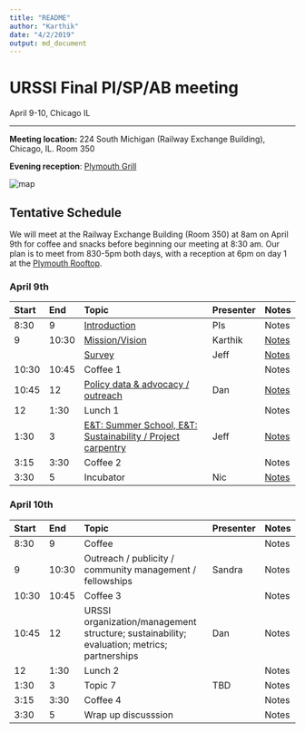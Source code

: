 ```yaml
---
title: "README"
author: "Karthik"
date: "4/2/2019"
output: md_document
---
```




# URSSI Final PI/SP/AB meeting

April 9-10, Chicago IL

---


**Meeting location:** 224 South Michigan (Railway Exchange Building), Chicago, IL. Room 350

**Evening reception**: [Plymouth Grill](http://plymouthgrill.com/rooftop-bar-grill/)




![map](https://i.imgur.com/FbPJkqp.png)

## Tentative Schedule

We will meet at the Railway Exchange Building (Room 350) at 8am on April 9th for
coffee and snacks before beginning our meeting at 8:30 am. Our plan is
to meet from 830-5pm both days, with a reception at 6pm on day 1 at the [Plymouth Rooftop](http://plymouthgrill.com/rooftop-bar-grill/).



### April 9th


|Start |End   |Topic                                                                                                                                               |Presenter |Notes                                                                                                     |
|:-----|:-----|:---------------------------------------------------------------------------------------------------------------------------------------------------|:---------|:---------------------------------------------------------------------------------------------------------|
|8:30  |9     |[Introduction](http://inundata.org/talks/urssi_final/#/)                                                                                            |PIs       |Notes                                                                                                     |
|9     |10:30 |[Mission/Vision](https://docs.google.com/document/d/1p5oKE-ke-ov0dBCk8xu8m13O-qWRrZVVlMHjKvjPgqM/edit?usp=sharing)                                  |Karthik   |[Notes](https://docs.google.com/document/d/1vQsQvp5MzD9l0zNel7QODKDXsH9lAdRFvGPHRntH5Ik/edit?usp=sharing) |
|      |      |[Survey](https://github.com/si2-urssi/final_workshop/blob/master/slides/SurveyResults.pdf)                                                          |Jeff      |[Notes](https://docs.google.com/document/d/1IVoxC-SRnoqVh1ZHk7XUss7G22SLAoxLT5d73rjdqj8/edit)             |
|10:30 |10:45 |Coffee 1                                                                                                                                            |          |Notes                                                                                                     |
|10:45 |12    |[Policy data & advocacy / outreach](https://github.com/si2-urssi/final_workshop/blob/master/slides/URSSI-policy.pdf)                                |Dan       |[Notes](https://docs.google.com/document/d/10KdXBCWoCx8zC_WKbTL4CShNQc__mLbpuono2WE6lM4/edit)             |
|12    |1:30  |Lunch 1                                                                                                                                             |          |Notes                                                                                                     |
|1:30  |3     |[E&T: Summer School, E&T: Sustainability / Project carpentry](https://docs.google.com/document/d/1YRA8SOs1AAIxU_A26SiGN4iSJYx6JqFXAVsNZlaZVwA/edit) |Jeff      |[Notes](https://docs.google.com/document/d/1K6S59HKbsO2FvQgtE9pvaIbV8jizvfJ6jrVYqTFvouY/edit?usp=sharing) |
|3:15  |3:30  |Coffee 2                                                                                                                                            |          |Notes                                                                                                     |
|3:30  |5     |Incubator                                                                                                                                           |Nic       |[Notes](https://docs.google.com/document/d/15ODnsZtydumvAipQxlHJ-A6d5qWR3h38Yi1KC-1bPiQ/edit)             |

### April 10th


|Start |End   |Topic                                                                                      |Presenter |Notes |
|:-----|:-----|:------------------------------------------------------------------------------------------|:---------|:-----|
|8:30  |9     |Coffee                                                                                     |          |Notes |
|9     |10:30 |Outreach / publicity / community management / fellowships                                  |Sandra    |Notes |
|10:30 |10:45 |Coffee 3                                                                                   |          |Notes |
|10:45 |12    |URSSI organization/management structure; sustainability; evaluation; metrics; partnerships |Dan       |Notes |
|12    |1:30  |Lunch 2                                                                                    |          |Notes |
|1:30  |3     |Topic 7                                                                                    |TBD       |Notes |
|3:15  |3:30  |Coffee 4                                                                                   |          |Notes |
|3:30  |5     |Wrap up discusssion                                                                        |          |Notes |

